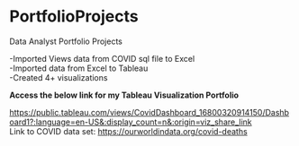 # PortfolioProjects
Data Analyst Portfolio Projects

-Imported Views data from COVID sql file to Excel<br /> 
-Imported data from Excel to Tableau<br />
-Created 4+ visualizations<br /> 

**Access the below link for my Tableau Visualization Portfolio** <br /> 

https://public.tableau.com/views/CovidDashboard_16800320914150/Dashboard1?:language=en-US&:display_count=n&:origin=viz_share_link 
<br /> 
Link to COVID data set: https://ourworldindata.org/covid-deaths
